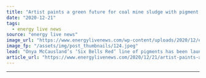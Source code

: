 ```yaml
---
title: "Artist paints a green future for coal mine sludge with pigment creation"
date: "2020-12-21"
tags: 
  - energy live news
source: "energy live news"
image_url: "https://www.energylivenews.com/wp-content/uploads/2020/12/eo9lj6fxuaydbsl-2.jpeg"
image_fp: "/assets/img/post_thumbnails/124.jpeg"
lead: "Onya McCausland’s ‘Six Bells Red’ line of pigments has been launched at the Coal Authority’s Six Bells mine water treatment scheme in South Wales"
article_url: "https://www.energylivenews.com/2020/12/21/artist-paints-a-green-future-for-coal-mine-sludge-with-pigment-creation/"
---
```


---
